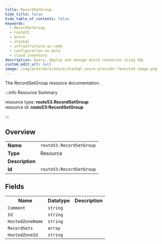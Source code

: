 ```yaml
---
title: RecordSetGroup
hide_title: false
hide_table_of_contents: false
keywords:
  - RecordSetGroup
  - route53
  - azure
  - stackql
  - infrastructure-as-code
  - configuration-as-data
  - cloud inventory
description: Query, deploy and manage Azure resources using SQL
custom_edit_url: null
image: /img/providers/azure/stackql-azure-provider-featured-image.png
---
```

The RecordSetGroup resource documentation.

:::info Resource Summary

<div class="row">
<div class="providerDocColumn">
<span>resource type:&nbsp;<b>route53.RecordSetGroup</b></span><br />
<span>resource id:&nbsp;<b>route53:RecordSetGroup</b></span><br />
</div>
</div>

:::

## Overview
<table><tbody>
<tr><td><b>Name</b></td><td><code>route53.RecordSetGroup</code></td></tr>
<tr><td><b>Type</b></td><td>Resource</td></tr>
<tr><td><b>Description</b></td><td></td></tr>
<tr><td><b>Id</b></td><td><code>route53:RecordSetGroup</code></td></tr>
</tbody></table>

## Fields
<table><tbody>
<tr><th>Name</th><th>Datatype</th><th>Description</th></tr>
<tr><td><code>Comment</code></td><td><code>string</code></td><td></td></tr><tr><td><code>Id</code></td><td><code>string</code></td><td></td></tr><tr><td><code>HostedZoneName</code></td><td><code>string</code></td><td></td></tr><tr><td><code>RecordSets</code></td><td><code>array</code></td><td></td></tr><tr><td><code>HostedZoneId</code></td><td><code>string</code></td><td></td></tr>
</tbody></table>